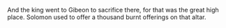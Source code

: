 And the king went to Gibeon to sacrifice there, for that was the great high place. Solomon used to offer a thousand burnt offerings on that altar.
